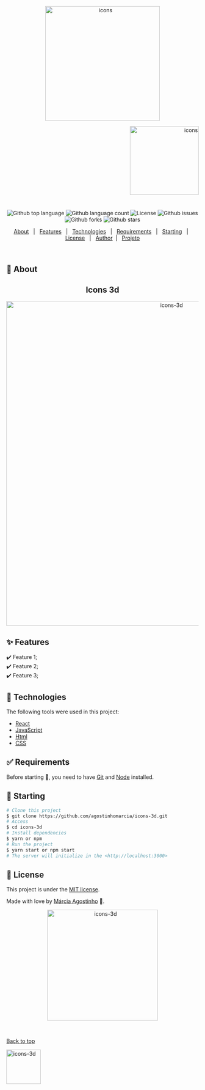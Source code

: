 <p align="center">
   <img src="https://media.giphy.com/media/VoKf3ajMBTHtIhdnLo/giphy.gif" alt="icons" width="300"/>
</p>

<p align="right">
   <img src="https://media.giphy.com/media/3s2O1gbk6JNRK/giphy.gif" alt="icons" width="180"/>
</p>




<h1 align="center"></h1>

<p align="center">
  <img alt="Github top language" src="https://img.shields.io/github/languages/top/agostinhomarcia/icons-3d?color=008080">

  <img alt="Github language count" src="https://img.shields.io/github/languages/count/agostinhomarcia/icons-3d?color=008080">

  

  <img alt="License" src="https://img.shields.io/github/license/agostinhomarcia/icons-3d?color=008080">

   <img alt="Github issues" src="https://img.shields.io/github/issues/agostinhomarcia/icons-3d?color=008080" /> 

   <img alt="Github forks" src="https://img.shields.io/github/forks/agostinhomarcia/icons-3d?color=008080" /> 

   <img alt="Github stars" src="https://img.shields.io/github/stars/agostinhomarcia/icons-3d?color=008080" /> 
</p>


<p align="center">
  <a href="#dart-about">About</a> &#xa0; | &#xa0; 
  <a href="#sparkles-features">Features</a> &#xa0; | &#xa0;
  <a href="#rocket-technologies">Technologies</a> &#xa0; | &#xa0;
  <a href="#white_check_mark-requirements">Requirements</a> &#xa0; | &#xa0;
  <a href="#checkered_flag-starting">Starting</a> &#xa0; | &#xa0;
  <a href="#memo-license">License</a> &#xa0; | &#xa0;
  <a href="https://github.com/agostinhomarcia" target="_blank">Author</a>&#xa0; | &#xa0
  <a href="https://hilarious-squirrel-7d33bb.netlify.app/" target="_blank" rel="noopener noreferrer">Projeto</a>
</p>

<br>

## :dart: About ##


<h2 align="center"> Icons 3d   </h2>

<p align="center">
   <img src="https://media.giphy.com/media/CIE78E98QzahtJqLVr/giphy.gif" alt="icons-3d" width="850"/>
</p>


## :sparkles: Features ##

:heavy_check_mark: Feature 1;\
:heavy_check_mark: Feature 2;\
:heavy_check_mark: Feature 3;

## :rocket: Technologies ##

The following tools were used in this project:

- [React](https://pt-br.reactjs.org/)
- [JavaScript](https://developer.mozilla.org/pt-BR/docs/Web/JavaScript) 
- [Html](https://developer.mozilla.org/pt-BR/docs/Web/HTML/Element/html/)  
- [CSS](https://developer.mozilla.org/pt-BR/docs/Web/CSS)  


## :white_check_mark: Requirements ##

Before starting :checkered_flag:, you need to have [Git](https://git-scm.com) and [Node](https://nodejs.org/en/) installed.

## :checkered_flag: Starting ##

```bash
# Clone this project
$ git clone https://github.com/agostinhomarcia/icons-3d.git
# Access
$ cd icons-3d
# Install dependencies
$ yarn or npm 
# Run the project
$ yarn start or npm start 
# The server will initialize in the <http://localhost:3000>
```


## :memo: License ##


This project is under the [MIT license](./LICENSE).

Made with love by [Márcia Agostinho](https://github.com/agostinhomarcia) 🚀.




<p align="center">
   <img src="https://media.giphy.com/media/sPgjFgEganf43eO2B6/giphy.gif" alt="icons-3d" width="290"/>
</p>

&#xa0;

<a href="#top">Back to top </a>

 <img src="https://media.giphy.com/media/H1jSPXCJmo8AZi3gdP/giphy.gif" alt="icons-3d" width="90"/>
